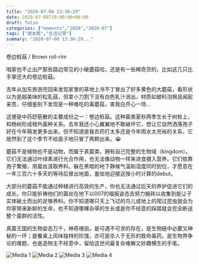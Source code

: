 ```yaml
---
title: "2020-07-08 13:36:29"
date: 2020-07-08T10:00:00+08:00
draft: false
categories: ["moments","2020","2020-07"]
tags: ["朋友圈","生活记录"]
summary: "2020-07-08 13:36:29..."
---
```


卷边桩菇 / Brown roll-rim

咱家也不止出产那些路边常见的小破蘑菇哈，还是有一些稀奇货的，比如这几只比手掌还大的卷边桩菇。

去年从加东旅游完回来发现家里的草地上冷不丁冒出了好多黄色的大蘑菇，看形状以为是超美味的松乳菇，但拿小刀割下没有白色乳汁淌出，材质如塑料泡棉且闻起来苦，仔细鉴别下发现是一种难吃的毒蘑菇，害我白开心一场…

这便是中药舒筋散的主要成份之一：卷边桩菇。这种菌类夏秋两季生长于树桩上，和杨树形成根外菌种关系。去年我还小心翼翼地不敢破坏它，想让它自然洒落孢子好在今年萌发更多出来。但不知道是我农药打太多还是今年雨水太充裕的关系，它居然到了这个季节不给面子地只冒了两颗出来。😭

蘑菇不是植物也不是动物，而属于真菌类，拥有自己完整的生物域（kingdom）。它们无法通过叶绿素进行光合作用，也无法像动物一样来进食摄入营养。它们依靠孢子繁殖，用菌丝汲取养料。躲在黑暗的地下静候气温和湿度同时到位，才愿意在一年三百六十多天的等待后冒出地面，羞怯地迎接这按小时计算的debut。

大部分的蘑菇不能通过种植进行高效的生产，你也无法通过后天的养护促进它们的成长。你只能祈祷他们的菌丝在地下以007的福报姿态去努力搬砖以收集到能让子实体破土而出的足够养料。你不知道哪只天上飞过的鸟儿或地上的爬过昆虫就会为你家带来新鲜的生命，也不知道哪棵杂草的生长或是你不经意的踩踏就会完全断送整个菌群的活性。

真菌王国的生物姿态万千，神奇瑰丽。是可遇不可求的存在，是生物链中必要又神秘的一环；是餐桌上风味独特的珍馐，亦可是杀人于无形的致命毒药。是生物界争论的难题，也是造物主不经意中，留给这世间最复杂难解又妙趣横生的手笔。

![Media 1](/Moments/photos/2020-07-08/202007081336290.jpg)
![Media 2](/Moments/photos/2020-07-08/202007081336291.jpg)
![Media 3](/Moments/photos/2020-07-08/202007081336292.jpg)
![Media 4](/Moments/photos/2020-07-08/202007081336293.jpg)

